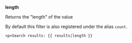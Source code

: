 **length**

Returns the "length" of the value

By default this filter is also registered under the alias `count`.

```jinja
<p>Search results: {{ results|length }}
```

